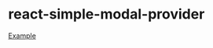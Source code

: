 # react-simple-modal-provider

[Example](https://codesandbox.io/s/react-simple-modal-provider-010-forked-ynlui)